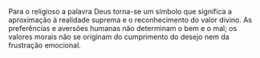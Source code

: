 ﻿Para o religioso a palavra Deus torna-se um símbolo que significa a aproximação à realidade suprema e o reconhecimento do valor divino. As preferências e aversões humanas não determinam o bem e o mal; os valores morais não se originam do cumprimento do desejo nem da frustração emocional.